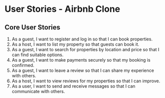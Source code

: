 # User Stories - Airbnb Clone

## Core User Stories

1. As a guest, I want to register and log in so that I can book properties.
2. As a host, I want to list my property so that guests can book it.
3. As a guest, I want to search for properties by location and price so that I can find suitable options.
4. As a guest, I want to make payments securely so that my booking is confirmed.
5. As a guest, I want to leave a review so that I can share my experience with others.
6. As a host, I want to view reviews for my properties so that I can improve.
7. As a user, I want to send and receive messages so that I can communicate with others.

